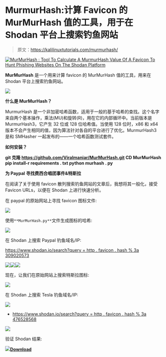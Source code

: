 # MurmurHash:计算 Favicon 的 MurMurHash 值的工具，用于在 Shodan 平台上搜索钓鱼网站

> 原文：<https://kalilinuxtutorials.com/murmurhash/>

[![MurMurHash : Tool To Calculate A MurmurHash Value Of A Favicon To Hunt Phishing Websites On The Shodan Platform](img/b6f1449e33ebe739677c7acda8bfc580.png "MurMurHash : Tool To Calculate A MurmurHash Value Of A Favicon To Hunt Phishing Websites On The Shodan Platform")](https://1.bp.blogspot.com/-yrKiWsLA6BM/YLsrjljnYUI/AAAAAAAAJVI/mt-vEa9Om7sQnyEbepWSToSZpBQIo9GuQCLcBGAsYHQ/s728/MurMurHash%25281%2529.png)

**MurMurHash** 是一个用来计算 favicon 的 MurMurHash 值的工具，用来在 Shodan 平台上搜索钓鱼网站。

![](img/ee6704aa74d8b78496b37af0012e95b8.png)

**什么是 MurMurHash？**

MurmurHash 是一个非加密哈希函数，适用于一般的基于哈希的查找。这个名字来自两个基本操作，乘法(MU)和旋转(R)，用在它的内部循环中。当前版本是 MurmurHash3，它产生 32 位或 128 位哈希值。当使用 128 位时，x86 和 x64 版本不会产生相同的值，因为算法针对各自的平台进行了优化。MurmurHash3 是和 SMHasher 一起发布的——一个哈希函数测试套件。

**如何安装？**

**git 克隆 https://github.com/Viralmaniar/MurMurHash.git
CD MurMurHash
pip install-r requirements . txt
python murhash . py**

**为 Paypal 寻找费西合唱团事件&特斯拉**

在阅读了关于使用 favicon 散列搜索钓鱼网站的文章后，我想将其一般化，接受 Favicon URLs，以便在 Shodan 上进行快速分析。

在 paypal 的原始网站上寻找 favicon 图标文件:

![](img/cface0d81fba29b22176083df8185047.png)

使用`**MurMurHash.py**`文件生成图标的哈希:

![](img/aba3c06e04e8d780df7113a60bd1b379.png)

在 Shodan 上搜索 Paypal 钓鱼域名/IP:

[https://www.shodan.io/search?query = http . favicon . hash % 3a 309020573](https://www.shodan.io/search?query=http.favicon.hash%3A309020573)

![](img/b87d6421ad09910da56960293250f580.png)![](img/c544e99675522a2943a036fd4c79680d.png)![](img/a022bec6865249f78bdbffd19d16d3c5.png)

现在，让我们在原始网站上搜索特斯拉图标:

![](img/eff2a75482a7610681d68d85296c27c0.png)

在 Shodan 上搜索 Tesla 钓鱼域名/IP:

![](img/0aecbc16fe4ca59642d130ce2bc2f847.png)

*   [https://www.shodan.io/search?query = http . favicon . hash % 3a 476528568](https://www.shodan.io/search?query=http.favicon.hash%3A476528568)

![](img/0ea8945c9ea6e26d753ef6f948d66cc5.png)

验证 Shodan 结果:

![](img/71068dca5f2557da58a4e4e6cd995bb3.png)[**Download**](https://github.com/Viralmaniar/MurMurHash)